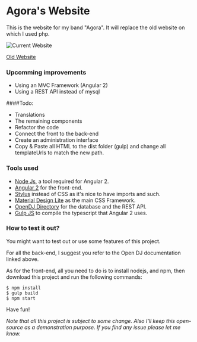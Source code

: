 # Agora's Website
This is the website for my band "Agora". It will replace the old website on which I used php.

![Current Website](https://i.imgur.com/yngdOX4.png)

[Old Website](http://agora.yt)

### Upcomming improvements
- Using an MVC Framework (Angular 2)
- Using a REST API instead of mysql

####Todo:
- Translations
- The remaining components
- Refactor the code
- Connect the front to the back-end
- Create an administration interface
- Copy & Paste all HTML to the dist folder (gulp) and change all templateUrls to match the new path.

### Tools used
- [Node Js](https://nodejs.org/en/), a tool required for Angular 2.
- [Angular 2](https://angular.io) for the front-end.
- [Stylus](http://stylus-lang.com) instead of CSS as it's nice to have imports and such.
- [Material Design Lite](http://getmdl.io) as the main CSS Framework.
- [OpenDJ Directory](https://forgerock.org/opendj/doc/bootstrap/server-dev-guide/index.html) for the database and the REST API.
- [Gulp JS](http://gulpjs.com) to compile the typescript that Angular 2 uses.

### How to test it out?
You might want to test out or use some features of this project.

For all the back-end, I suggest you refer to the Open DJ documentation linked above.

As for the front-end, all you need to do is to install nodejs, and npm, then download this project and run the following commands:
```
$ npm install
$ gulp build
$ npm start
```
Have fun!

*Note that all this project is subject to some change. Also I'll keep this open-source as a demonstration purpose. If you find any issue please let me know.*
